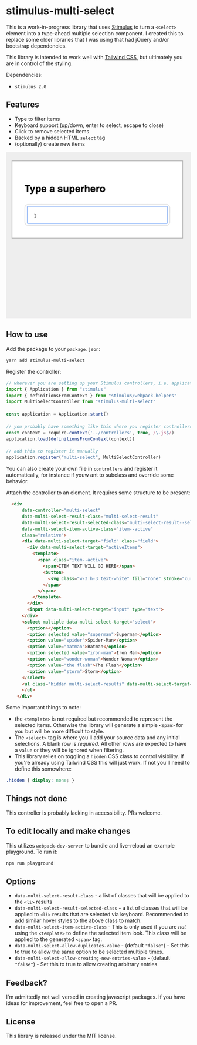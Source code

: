 # stimulus-multi-select

This is a work-in-progress library that uses [Stimulus](https://stimulus.hotwire.dev) to turn a `<select>` element into a type-ahead multiple selection component.
I created this to replace some older libraries that I was using that had jQuery and/or bootstrap dependencies.

This library is intended to work well with [Tailwind CSS](https://tailwindcss.com), but ultimately you are in control of the styling.

Dependencies:

- `stimulus 2.0`

## Features

- Type to filter items
- Keyboard support (up/down, enter to select, escape to close)
- Click to remove selected items
- Backed by a hidden HTML `select` tag
- (optionally) create new items

![demo](example/demo.gif)

## How to use

Add the package to your `package.json`:

```bash
yarn add stimulus-multi-select
```

Register the controller:

```javascript
// wherever you are setting up your Stimulus controllers, i.e. application.js
import { Application } from "stimulus"
import { definitionsFromContext } from "stimulus/webpack-helpers"
import MultiSelectController from "stimulus-multi-select"

const application = Application.start()

// you probably have something like this where you register controllers automatically
const context = require.context('../controllers', true, /\.js$/)
application.load(definitionsFromContext(context))

// add this to register it manually
application.register("multi-select", MultiSelectController)
```

You can also create your own file in `controllers` and register it automatically, for instance if youw ant to subclass and override some behavior.

Attach the controller to an element. It requires some structure to be present:

```html
  <div
      data-controller="multi-select"
      data-multi-select-result-class="multi-select-result"
      data-multi-select-result-selected-class="multi-select-result--selected"
      data-multi-select-item-active-class="item--active"
      class="relative">
      <div data-multi-select-target="field" class="field">
        <div data-multi-select-target="activeItems">
          <template>
            <span class="item--active">
              <span>ITEM TEXT WILL GO HERE</span>
              <button>
                <svg class="w-3 h-3 text-white" fill="none" stroke="currentColor" viewBox="0 0 24 24" xmlns="http://www.w3.org/2000/svg"><path stroke-linecap="round" stroke-linejoin="round" stroke-width="2" d="M6 18L18 6M6 6l12 12"></path></svg>
              </span>
            </span>
          </template>
        </div>
        <input data-multi-select-target="input" type="text">
      </div>
      <select multiple data-multi-select-target="select">
        <option></option>
        <option selected value="superman">Superman</option>
        <option value="spider">Spider-Man</option>
        <option value="batman">Batman</option>
        <option selected value="iron-man">Iron Man</option>
        <option value="wonder-woman">Wonder Woman</option>
        <option value="the flash">The Flash</option>
        <option value="storm">Storm</option>
      </select>
      <ul class="hidden multi-select-results" data-multi-select-target="results">
      </ul>
    </div>
```

Some important things to note:

- the `<template>` is not required but recommended to represent the selected items. Otherwise the library will generate a simple `<span>` for you but will be more difficult to style.
- The `<select>` tag is where you'll add your source data and any initial selections. A blank row is _required_. All other rows are expected to have a `value` or they will be ignored when filtering.
- This library relies on toggling a `hidden` CSS class to control visibility. If you're already using Tailwind CSS this will just work. If not you'll need to define this somewhere:

```css
.hidden { display: none; }
```

## Things not done

This controller is probably lacking in accessibility. PRs welcome.

## To edit locally and make changes

This utilizes `webpack-dev-server` to bundle and live-reload an example playground. To run it:

```bash
npm run playground
```

## Options

- `data-multi-select-result-class` - a list of classes that will be applied to the `<li>` results
- `data-multi-select-result-selected-class` - a list of classes that will be applied to `<li>` results that are selected via keyboard. Recommended to add similar hover styles to the above class to match.
- `data-multi-select-item-active-class` - This is only used if you are _not_ using the `<template>` to define the selected item look. This class will be applied to the generated `<span>` tag.
- `data-multi-select-allow-duplicates-value` - (default `"false"`) - Set this to true to allow the same option to be selected multiple times.
- `data-multi-select-allow-creating-new-entries-value` - (default `"false"`) - Set this to true to allow creating arbitrary entries.

## Feedback?

I'm admittedly not well versed in creating javascript packages. If you have ideas for improvement, feel free to open a PR.

## License

This library is released under the MIT license.
